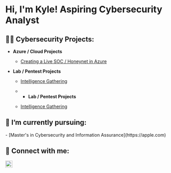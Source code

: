 <h1>Hi, I'm Kyle! Aspiring Cybersecurity Analyst</h1>

<h2>👨‍💻 Cybersecurity Projects:</h2>

- <b>Azure / Cloud Projects</b>
  - [Creating a Live SOC / Honeynet in Azure](https://github.com/kvweldon/AZURE-SOC)

- <b>Lab / Pentest Projects</b>
  - [Intelligence Gathering](https://github.com/kvweldon/Intelligence-Gathering)
 
  - - <b>Lab / Pentest Projects</b>
  - [Intelligence Gathering](https://github.com/kvweldon/Intelligence-Gathering)


<h2> 🔭 I’m currently pursuing:</h2>
  - [Master's in Cybersecurity and Information Assurance](https://apple.com)
  

<h2> 🤳 Connect with me:</h2>

[<img align="left" alt="JoshMadakor | LinkedIn" width="22px" src="https://cdn.jsdelivr.net/npm/simple-icons@v3/icons/linkedin.svg" />][linkedin]

[linkedin]: https://linkedin.com/in/kyle-weldon89

<!--
**joshmadakor1/joshmadakor1** is a ✨ _special_ ✨ repository because its `README.md` (this file) appears on your GitHub profile.

Here are some ideas to get you started:

- 🔭 I’m currently working on ...
- 🌱 I’m currently learning ...
- 👯 I’m looking to collaborate on ...
- 🤔 I’m looking for help with ...
- 💬 Ask me about ...
- 📫 How to reach me: ...
- 😄 Pronouns: ...
- ⚡ Fun fact: ...
-->

